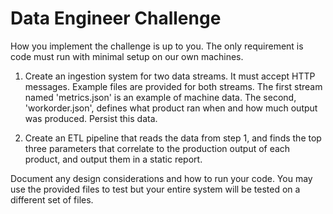 # Data Engineer Challenge

How you implement the challenge is up to you. The only requirement is code must run with minimal setup on our own machines.

1. Create an ingestion system for two data streams. It must accept HTTP messages. Example files are provided for both streams. The first stream named 'metrics.json' is an example of machine data. The second, 'workorder.json', defines what product ran when and how much output was produced. Persist this data.

2. Create an ETL pipeline that reads the data from step 1, and finds the top three parameters that correlate to the production output of each product, and output them in a static report.

Document any design considerations and how to run your code.
You may use the provided files to test but your entire system will be tested on a different set of files.